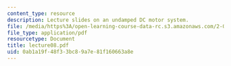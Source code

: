 ```yaml
---
content_type: resource
description: Lecture slides on an undamped DC motor system.
file: /media/https%3A/open-learning-course-data-rc.s3.amazonaws.com/2-004-systems-modeling-and-control-ii-fall-2007/0ab1a19f48f33bc89a7e81f160663a8e_lecture08.pdf
file_type: application/pdf
resourcetype: Document
title: lecture08.pdf
uid: 0ab1a19f-48f3-3bc8-9a7e-81f160663a8e
---
```

